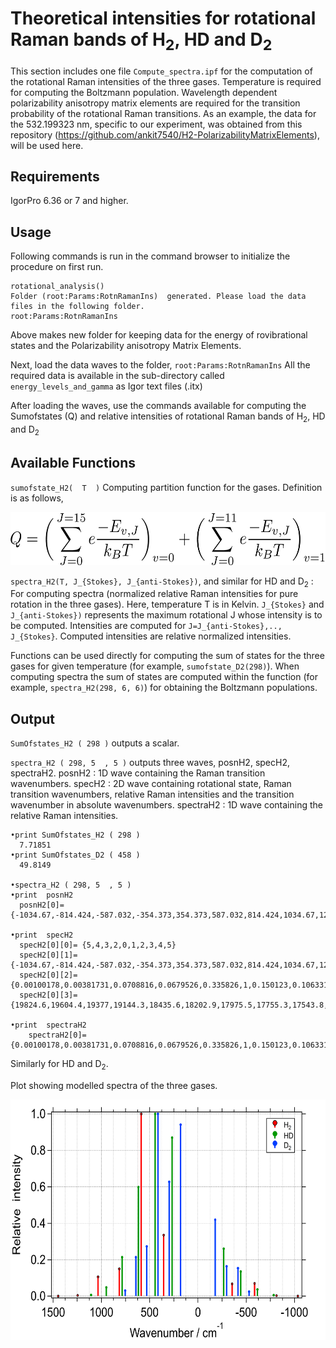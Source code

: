 # Theoretical intensities  for rotational Raman  bands of H<sub>2</sub>, HD and D<sub>2</sub>

This section includes one file `Compute_spectra.ipf` for the computation of the rotational Raman intensities of the three gases. Temperature is required  for computing the Boltzmann population. Wavelength dependent polarizability anisotropy matrix elements are required for the transition probability of the rotational Raman transitions. As an example, the data for the 532.199323 nm, specific to our experiment, was obtained  from  this repository (<https://github.com/ankit7540/H2-PolarizabilityMatrixElements>),  will be used here.


Requirements
----------------
IgorPro 6.36 or  7 and higher.

Usage
----------------
Following commands is run in  the  command browser to initialize  the procedure on first run.

```
rotational_analysis()
Folder (root:Params:RotnRamanIns)  generated. Please load the data files in the following folder.
root:Params:RotnRamanIns
```

Above  makes  new  folder  for keeping data for the energy of rovibrational states and the Polarizability anisotropy Matrix Elements.

Next,  load the data  waves to  the folder, `root:Params:RotnRamanIns`
All the  required  data is available in the sub-directory called `energy_levels_and_gamma` as  Igor text files (.itx)

After loading the  waves, use the commands available for computing the Sumofstates (Q) and relative intensities  of  rotational Raman bands of  H<sub>2</sub>, HD and D<sub>2</sub>

Available  Functions
-------------------
`sumofstate_H2(  T  )` Computing  partition function for the gases. Definition is as follows,<br>

<p align="center">
  <img   src="https://github.com/ankit7540/RamanSpecCalibration/blob/master/img/partition_function_defn.png" data-canonical-src="https://github.com/ankit7540/RamanSpecCalibration/blob/master/img/partition_function_defn.png" width="581" height="85" />
</p>


`spectra_H2(T, J_{Stokes}, J_{anti-Stokes})`, and  similar for HD and D<sub>2</sub> : For computing spectra (normalized relative Raman  intensities for  pure rotation in the three gases). Here,  temperature T  is in  Kelvin. `J_{Stokes}` and `J_{anti-Stokes})` represents  the maximum rotational J whose intensity is  to be  computed. Intensities are  computed for `J=J_{anti-Stokes},.., J_{Stokes}`. Computed  intensities are relative normalized intensities.

Functions can be used directly for computing the sum of states for the three gases for given temperature (for example,  `sumofstate_D2(298)`). When computing spectra the sum of states  are computed within the function (for example, `spectra_H2(298, 6, 6)`) for obtaining the Boltzmann  populations.

Output
-------------
`SumOfstates_H2 ( 298 )` outputs a scalar.

`spectra_H2 ( 298, 5  , 5 )`  outputs  three  waves, posnH2, specH2, spectraH2.
posnH2 :  1D wave containing  the Raman transition  wavenumbers.
specH2 :  2D wave containing  rotational  state, Raman transition  wavenumbers, relative Raman intensities  and the  transition wavenumber in  absolute  wavenumbers.
spectraH2 :  1D wave containing  the relative Raman intensities.


```
•print SumOfstates_H2 ( 298 )
  7.71851
•print SumOfstates_D2 ( 458 )
  49.8149

•spectra_H2 ( 298, 5  , 5 )
•print  posnH2
  posnH2[0]= {-1034.67,-814.424,-587.032,-354.373,354.373,587.032,814.424,1034.67,1246.1,1447.28}

•print  specH2
  specH2[0][0]= {5,4,3,2,0,1,2,3,4,5}
  specH2[0][1]= {-1034.67,-814.424,-587.032,-354.373,354.373,587.032,814.424,1034.67,1246.1,1447.28}
  specH2[0][2]= {0.00100178,0.00381731,0.0708816,0.0679526,0.335826,1,0.150123,0.106331,0.00464706,0.00105514}
  specH2[0][3]= {19824.6,19604.4,19377,19144.3,18435.6,18202.9,17975.5,17755.3,17543.8,17342.7}

•print  spectraH2
    spectraH2[0]= {0.00100178,0.00381731,0.0708816,0.0679526,0.335826,1,0.150123,0.106331,0.00464706,0.00105514}

```

Similarly  for HD and D<sub>2</sub>.
<br>

Plot  showing modelled spectra of the three gases.</br>
<p align="center">
  <img   src="https://github.com/ankit7540/RamanSpecCalibration/blob/master/img/Igor_plot.png" data-canonical-src="https://github.com/ankit7540/RamanSpecCalibration/blob/master/img/Igor_plot.png" width="598" height="385" />
</p>
